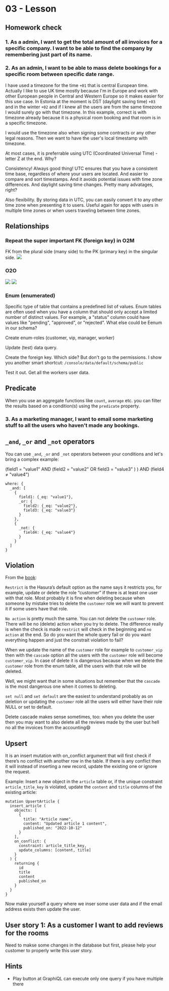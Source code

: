 # 03 - Lesson

## Homework check
### 1. As a admin, I want to get the total amount of all invoices for a specific company. I want to be able to find the company by remembering just part of its name.

### 2. As an admin, I want to be able to mass delete bookings for a specific room between specific date range.

I have used a timezone for the time `+01` that is central European time. Actually I like to use UK time mostly because I'm in Europe and work with other European people in Central and Western Europe so it makes easier for this use case. In Estonia at the moment is DST (daylight saving time) `+03` and in the winter `+02` and if I knew all the users are from the same timezone I would surely go with that timezone. In this example, correct is with timezone already because it is a physical room booking and that room is in a specific timezone.

I would use the timezone also when signing some contracts or any other legal reasons. Then we want to have the user's local timestamp with timezone.

At most cases, it is preferrable using UTC (Coordinated Universal Time) - letter Z at the end. Why?

Consistency! Always good thing! UTC ensures that you have a consistent time base, regardless of where your users are located. And easier to compare and sort timestamps. And it avoids potential issues with time zone differences. And daylight saving time changes. Pretty many advatages, right?

Also flexibility. By storing data in UTC, you can easily convert it to any other time zone when presenting it to users. Useful again for apps with users in multiple time zones or when users traveling between time zones.

## Relationships

### Repeat the super important FK (foreign key) in O2M
FK from the plural side (many side) to the PK (primary key) in the singular side.
![](images/Relationships%201%20-%20Foreign%20key.png)

### O2O
![](images/Relationships%202%20-%20one2one.png)
![](images/Relationships%203%20-%20why%20one2one%20and%20in%20Hasura.png)

### Enum (enumerated)
Specific type of table that contains a predefined list of values. Enum tables are often used when you have a column that should only accept a limited number of distinct values. For example, a "status" column could have values like "pending", "approved", or "rejected". What else could be Eenum in our schema?

Create enum-roles (customer, vip, manager, worker)

Update (test) data query.

Create the foreign key. Which side? But don't go to the permissions. I show you another smart shortcut: `/console/data/default/schema/public`

Test it out. Get all the workers user data. 

## Predicate

When you use an aggregate functions like `count`, `average` etc. you can filter the results based on a condition(s) using the `predicate` property. 

### 3. As a marketing manager, I want to email some marketing stuff to all the users who haven't made any bookings.

## `_and`, `_or` and `_not` operators

You can use `_and`, `_or` and `_not` operators between your conditions and let's bring a complex example: 

(field1 = "value1" 
  AND 
  (field2 = "value2" 
    OR 
    field3 = "value3"
    )
  ) 
AND 
(field4 ≠ "value4")

```
where: {
  _and: [
    {
      field1: {_eq: "value1"},
      _or: {
        field2: {_eq: "value2"},
        field3: {_eq: "value3"}
      }
    },
    {
      _not: {
        field4: {_eq: "value4"}
      }
    }
  ]
}
```

## Violation

From the [book](https://crnw.uk/hasurali):

`Restrict` is the Hasura’s default option as the name says it restricts you, for example, update or delete the role “customer” if there is at least one user with that role. Most probably it is fine when deleting because when someone by mistake tries to delete the `customer` role we will want to prevent it if some users have that role. 

`No action` is pretty much the same. You can not delete the `customer` role. There will be no (delete) action when you try to delete. The difference really is when the check is made `restrict` will check in the beginning and `no action` at the end. So do you want the whole query fail or do you want everything happen and just the constrait violation to fail?

When we update the name of the `customer` role for example to `customer_vip` then with the `cascade` option all the users with the `customer` role will become `customer_vip`. In case of delete it is dangerous because when we delete the `customer` role from the enum table, all the users with that role will be deleted. 

Well, we might want that in some situations but remember that the `cascade` is the most dangerous one when it comes to deleting.

`set null` and `set default` are the easiest to understand probably as on deletion or updating the `customer` role all the users will either have their role NULL or set to default.

Delete cascade makes sense sometimes, too: when you delete the user then you may want to also delete all the reviews made by the user but hell no all the invoices from the accounting😄

## Upsert

It is an insert mutation with on_conflict argument that will first check if there’s no conflict with another row in the table. If there is any conflict then it will instead of inserting a new record, update the existing one or ignore the request.

Example: Insert a new object in the `article` table or, if the unique constraint `article_title_key` is violated, update the `content` and `title` columns of the existing article:

```
mutation UpsertArticle {
  insert_article (
    objects: [
      {
        title: "Article name",
        content: "Updated article 1 content",
        published_on: "2022-10-12"
      }
    ],
    on_conflict: {
      constraint: article_title_key,
      update_columns: [content, title]
    }
  ) {
    returning {
      id
      title
      content
      published_on
    }
  }
}
```

Now make yourself a query where we inser some user data and if the email address exists then update the user.

## User story 1: As a customer I want to add reviews for the rooms

Need to makse some changes in the database but first, please help your customer to properly write this user story. 

## Hints
* Play button at GraphiQL can execute only one query if you have multiple there